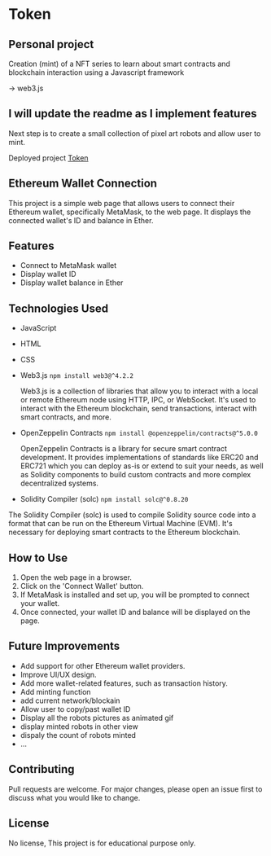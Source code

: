 # Token

## Personal project 

Creation (mint) of a NFT series to learn about smart contracts and blockchain interaction using a Javascript framework 

-> web3.js

## I will update the readme as I implement features

Next step is to create a small collection of pixel art robots and allow user to mint.

Deployed project [Token](https://tomboszko.github.io/Token/)

## Ethereum Wallet Connection

This project is a simple web page that allows users to connect their Ethereum wallet, specifically MetaMask, to the web page. It displays the connected wallet's ID and balance in Ether.

## Features

- Connect to MetaMask wallet
- Display wallet ID
- Display wallet balance in Ether

## Technologies Used

- JavaScript
- HTML
- CSS
- Web3.js `npm install web3@^4.2.2`

  Web3.js is a collection of libraries that allow you to interact with a local or remote Ethereum node using HTTP, IPC, or WebSocket. It's used to interact with the Ethereum blockchain, send transactions, interact with smart contracts, and more.
  
- OpenZeppelin Contracts `npm install @openzeppelin/contracts@^5.0.0`
  
  OpenZeppelin Contracts is a library for secure smart contract development. It provides implementations of standards like ERC20 and ERC721 which you can deploy as-is or extend to suit your needs, as well as Solidity components to build custom contracts and more complex decentralized systems.
  
- Solidity Compiler (solc) `npm install solc@^0.8.20`

The Solidity Compiler (solc) is used to compile Solidity source code into a format that can be run on the Ethereum Virtual Machine (EVM). It's necessary for deploying smart contracts to the Ethereum blockchain.


## How to Use

1. Open the web page in a browser.
2. Click on the 'Connect Wallet' button.
3. If MetaMask is installed and set up, you will be prompted to connect your wallet.
4. Once connected, your wallet ID and balance will be displayed on the page.

## Future Improvements

- Add support for other Ethereum wallet providers.
- Improve UI/UX design.
- Add more wallet-related features, such as transaction history.
- Add minting function
- add current network/blockain
- Allow user to copy/past wallet ID
- Display all the robots pictures as animated gif
- display minted robots in other view
- dispaly the count of robots minted
- ...

## Contributing

Pull requests are welcome. For major changes, please open an issue first to discuss what you would like to change.

## License

No license, This project is for educational purpose only.






